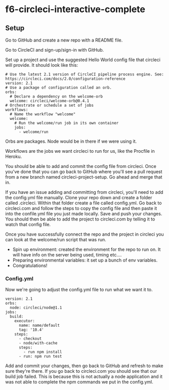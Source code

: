 # f6-circleci-interactive-complete

## Setup
Go to GitHub and create a new repo with a README file. 

Go to CircleCI and sign-up/sign-in with GitHub.

Set up a project and use the suggested Hello World config file that circleci will provide. It should look like this:

```
# Use the latest 2.1 version of CircleCI pipeline process engine. See: https://circleci.com/docs/2.0/configuration-reference
version: 2.1
# Use a package of configuration called an orb.
orbs:
  # Declare a dependency on the welcome-orb
  welcome: circleci/welcome-orb@0.4.1
# Orchestrate or schedule a set of jobs
workflows:
  # Name the workflow "welcome"
  welcome:
    # Run the welcome/run job in its own container
    jobs:
      - welcome/run
```

Orbs are packages. Node would be in there if we were using it. 

Workflows are the jobs we want circleci to run for us, like the Procfile in Heroku. 


You should be able to add and commit the config file from circleci. Once you've done that you can go back to GitHub where you'll see a pull request from a new branch named circleci-project-setup. Go ahead and merge that in. 

If you have an issue adding and committing from circleci, you'll need to add the config.yml file manually. Clone your repo down and create a folder called .circleci. Within that folder create a file called config.yml. Go back to circleci.com and follow the steps to copy the config file and then paste it into the confile.yml file you just made locally. Save and push your changes. You should then be able to add the project to circleci.com by telling it to watch that config file. 


Once you have successfully connect the repo and the project in circleci you can look at the welcome/run script that was run. 
 - Spin up environment: created the environment for the repo to run on. It will have info on the server being used, timing etc.... 
 - Preparing environmental variables: it set up a bunch of env variables. 
 - Congratulations! 


### Config.yml

Now we're going to adjust the config.yml file to run what we want it to. 
```
version: 2.1
orbs:
  node: circleci/node@1.1
jobs: 
  build: 
    executor: 
      name: name/default
      tag: '10.4'
    steps:
      - checkout
      - node/with-cache
      steps: 
        - run npm install
      - run: npm run test
```

Add and commit your changes, then go back to GitHub and refresh to make sure they're there. If you go back to circleci.com you should see that our build job failed. This is because this is not actually a node application and it was not able to complete the npm commands we put in the config.yml. 


